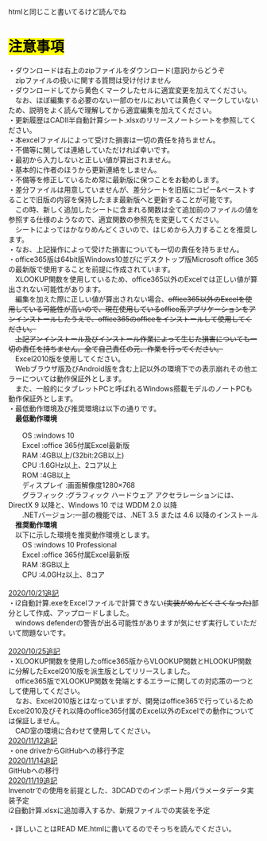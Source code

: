htmlと同じこと書いてるけど読んでね<br>
<h1><article><strong><mark>注意事項</mark></strong></article></h1>
・ダウンロードは右上のzipファイルをダウンロード(意訳)からどうぞ<br>
　zipファイルの扱いに関する質問は受け付けません<br>
・ダウンロードしてから黄色くマークしたセルに適宜変更を加えてください。<br>
　なお、ほぼ編集する必要のない一部のセルにおいては黄色くマークしていないため、説明をよく読んで理解してから適宜編集を加えてください。<br>
・更新履歴はCADⅡ半自動計算シート.xlsxのリリースノートシートを参照してください。<br>
・本excelファイルによって受けた損害は一切の責任を持ちません。<br>
・不備等に関しては連絡していただければ幸いです。<br>
・最初から入力しないと正しい値が算出されません。<br>
・基本的に作者のほうから更新連絡をしません。<br>
・不備等を修正しているため常に最新版に保つことをお勧めします。<br>
・差分ファイルは用意していませんが、差分シートを旧版にコピー&ペーストすることで旧版の内容を保持したまま最新版へと更新することが可能です。<br>
　この時、新しく追加したシートに含まれる関数は全て追加前のファイルの値を参照する仕様のようなので、適宜関数の参照先を変更してください。<br>
　シートによってはかなりめんどくさいので、はじめから入力することを推奨します。<br>
・なお、上記操作によって受けた損害についても一切の責任を持ちません。<br>
・office365版は64bit版Windows10並びにデスクトップ版Microsoft office 365の最新版で使用することを前提に作成されています。<br>
　XLOOKUP関数を使用しているため、office365以外のExcelでは正しい値が算出されない可能性があります。<br>
　編集を加えた際に正しい値が算出されない場合、<s>office365以外のExcelを使用している可能性が高いので、現在使用しているoffice系アプリケーションをアンインストールしたうえで、office365のofficeをインストールして使用してください。</s><br>
　<s>上記アンインストール及びインストール作業によって生じた損害についても一切の責任を持ちません。全て自己責任の元、作業を行ってください。</s><br>
　Excel2010版を使用してください。<br>
　Webブラウザ版及びAndroid版を含む上記以外の環境下での表示崩れその他エラーについては動作保証外とします。<br>
　また、一般的にタブレットPCと呼ばれるWindows搭載モデルのノートPCも動作保証外とします。<br>
・最低動作環境及び推奨環境は以下の通りです。<br>
　<strong>最低動作環境</strong><br>

　　OS         :windows 10<br>
　　Excel      :office 365付属Excel最新版<br>
　　RAM        :4GB以上/(32bit:2GB以上)<br>
　　CPU        :1.6GHz以上、2コア以上<br>
　　ROM        :4GB以上<br>
　　ディスプレイ   :画面解像度1280×768<br>
　　グラフィック    :グラフィック ハードウェア アクセラレーションには、DirectX 9 以降と、Windows 10 では WDDM 2.0 以降<br>
　　.NETバージョン:一部の機能では、.NET 3.5 または 4.6 以降のインストール<br>
<strong>　推奨動作環境</strong><br>
　以下に示した環境を推奨動作環境とします。<br>
　　OS         :windows 10 Professional<br>
　　Excel      :office 365付属Excel最新版<br>
　　RAM        :8GB以上<br>
　　CPU        :4.0GHz以上、8コア<br>
<br>
<ins>
2020/10/21追記<br></ins>
・i2自動計算.exeをExcelファイルで計算できない<s>(実装がめんどくさくなった)</s>部分として作成、アップロードしました。<br>
　windows defenderの警告が出る可能性がありますが気にせず実行していただいて問題ないです。<br>
<br>
<ins>2020/10/25追記</ins><br>
・XLOOKUP関数を使用したoffice365版からVLOOKUP関数とHLOOKUP関数に分解したExcel2010版を派生版としてリリースしました。<br>
　office365版でXLOOKUP関数を発端とするエラーに関しての対応策の一つとして使用してください。<br>
　なお、Excel2010版とはなっていますが、開発はoffice365で行っているためExcel2010及びそれ以降のoffice365付属のExcel以外のExcelでの動作については保証しません。<br>
　CAD室の環境に合わせて使用してください。<br>
<ins>2020/11/12追記</ins><br>
・one driveからGitHubへの移行予定<br>
<ins>2020/11/14追記</ins><br>
GitHubへの移行<br>
<ins>2020/11/19追記</ins><br>
Invenotrでの使用を前提とした、3DCADでのインポート用パラメータデータ実装予定<br>
i2自動計算.xlsxに追加導入するか、新規ファイルでの実装を予定<br>
<br>
・詳しいことはREAD ME.htmlに書いてるのでそっちを読んでください。
